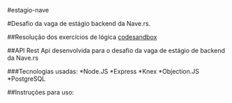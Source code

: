 #estagio-nave

#Desafio da vaga de estágio backend da Nave.rs.

##Resolução dos exercícios de lógica
[codesandbox](https://codesandbox.io/s/teste-estagio-template-forked-s5hn5)

##API Rest
Api desenvolvida para o desafio da vaga de estágio de backend da Nave.rs

###Tecnologias usadas:
*Node.JS
*Express
*Knex
*Objection.JS
*PostgreSQL

##Instruções para uso:
